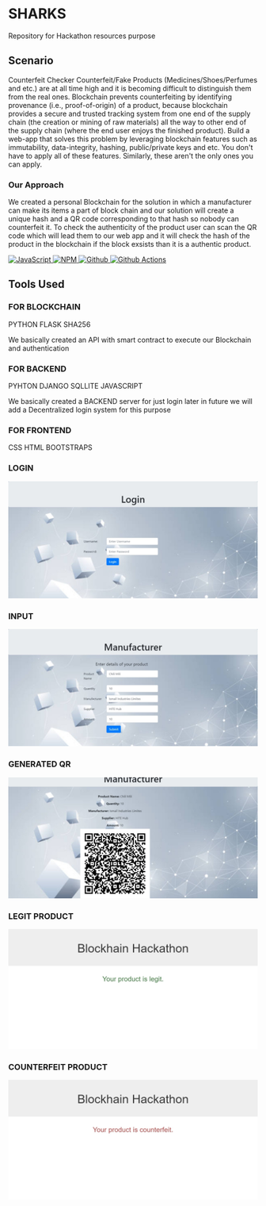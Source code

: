 # SHARKS
Repository for Hackathon resources purpose

## Scenario
Counterfeit Checker
Counterfeit/Fake Products (Medicines/Shoes/Perfumes and etc.) are at all time high and it is becoming difficult to distinguish them from the real ones. Blockchain prevents counterfeiting by identifying provenance (i.e., proof-of-origin) of a product, because blockchain provides a secure and trusted tracking system from one end of the supply chain (the creation or mining of raw materials) all the way to other end of the supply chain (where the end user enjoys the finished product).
Build a web-app that solves this problem by leveraging blockchain features such as immutability, data-integrity, hashing, public/private keys and etc. You don't have to apply all of these features. Similarly, these aren't the only ones you can apply.

### Our Approach
We created a personal Blockchain for the solution in which a manufacturer can make its items a part of block chain and our solution  will create a unique hash and a QR code corresponding to that hash so nobody can counterfeit it. To check the authenticity of the product user can scan the QR code which will lead them to our web app and it will check the hash of the product in the blockchain if the block exsists than it is a authentic product.

<p align="left">
 <a href="#">
<img alt="JavaScript" src="https://img.shields.io/badge/Javascript-Javascript?&style=for-the-badge&logo=javascript&logoColor=fff&color=F7DF1E"/>
<img alt="NPM" src="https://img.shields.io/badge/npm-npm?&style=for-the-badge&logo=npm&logoColor=fff&color=CB3837"/>
<img alt="Github" src="https://img.shields.io/badge/Github-Github?&style=for-the-badge&logo=github&logoColor=fff&color=181717"/>
<img alt="Github Actions" src="https://img.shields.io/badge/Github%20Actions-Github%20Actions?&style=for-the-badge&logo=github%20actions&logoColor=fff&color=2088FF"/>


  </a>
</p>


 ## Tools Used
### FOR BLOCKCHAIN
PYTHON 
FLASK
SHA256

We basically created an API with smart contract to execute our Blockchain and authentication

### FOR BACKEND
PYHTON
DJANGO
SQLLITE
JAVASCRIPT

We basically created a BACKEND server for just login later in future we will add a Decentralized login system for this purpose


### FOR FRONTEND 
CSS 
HTML
BOOTSTRAPS


### LOGIN
![Screenshot](login.png)

### INPUT
![Screenshot](input.png)

### GENERATED QR
![Screenshot](QR.png)

### LEGIT PRODUCT
![Screenshot](legit.png)

### COUNTERFEIT PRODUCT
![Screenshot](counterfeit.png)



